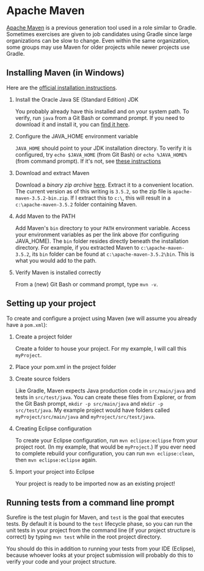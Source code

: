 # Apache Maven

[Apache Maven](https://maven.apache.org/) is a previous generation tool used in a role similar to Gradle. Sometimes exercises are given to job candidates using Gradle since large organizations can be slow to change. Even within the same organization, some groups may use Maven for older projects while newer projects use Gradle.

## Installing Maven (in Windows)

Here are the [official installation instructions](https://maven.apache.org/install.html).

1. Install the Oracle Java SE (Standard Edition) JDK

	You probably already have this installed and on your system path. To verify, run `java` from a Git Bash or command prompt. If you need to download it and install it, you can [find it here](http://www.oracle.com/technetwork/java/javase/downloads/index.html).

1. Configure the JAVA_HOME environment variable

	`JAVA_HOME` should point to your JDK installation directory. To verify it is configured, try `echo $JAVA_HOME` (from Git Bash) or `echo %JAVA_HOME%` (from command prompt). If it's not, see [these instructions](http://www.robertsindall.co.uk/blog/blog/2011/06/28/setting-java-home-variable-in-windows/)

1. Download and extract Maven

	Download a *binary zip archive* [here](https://maven.apache.org/download.cgi). Extract it to a convenient location. The current version as of this writing is `3.5.2`, so the zip file is `apache-maven-3.5.2-bin.zip`. If I extract this to `c:\`, this will result in a `c:\apache-maven-3.5.2` folder containing Maven.

1. Add Maven to the PATH

	Add Maven's `bin` directory to your `PATH` environment variable. Access your environment variables as per the link above (for configuring JAVA_HOME). The `bin` folder resides directly beneath the installation directory. For example, if you extracted Maven to `c:\apache-maven-3.5.2`, its `bin` folder can be found at `c:\apache-maven-3.5.2\bin`. This is what you would add to the path.

1. Verify Maven is installed correctly

	From a (new) Git Bash or command prompt, type `mvn -v`.

## Setting up your project

To create and configure a project using Maven (we will assume you already have a `pom.xml`):

1. Create a project folder

	Create a folder to house your project. For my example, I will call this `myProject`.

1. Place your pom.xml in the project folder

1. Create source folders

	Like Gradle, Maven expects Java production code in `src/main/java` and tests in `src/test/java`. You can create these files from Explorer, or from the Git Bash prompt, `mkdir -p src/main/java` and `mkdir -p src/test/java`. My example project would have folders called `myProject/src/main/java` and `myProject/src/test/java`.

1. Creating Eclipse configuration

	To create your Eclipse configuration, run `mvn eclipse:eclipse` from your project root. (In my example, that would be `myProject`.) If you ever need to complete rebuild your configuration, you can run `mvn eclipse:clean`, then `mvn eclipse:eclipse` again.

1. Import your project into Eclipse

	Your project is ready to be imported now as an existing project!

## Running tests from a command line prompt

Surefire is the test plugin for Maven, and `test` is the goal that executes tests. By default it is bound to the `test` lifecycle phase, so you can run the unit tests in your project from the command line (if your project structure is correct) by typing `mvn test` while in the root project directory.

You should do this in addition to running your tests from your IDE (Eclipse), because whoever looks at your project submission will probably do this to verify your code and your project structure.